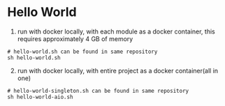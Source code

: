 # Hello World
1. run with docker locally, with each module as a docker container, this requires approximately 4 GB of memory
``` shell script
# hello-world.sh can be found in same repository
sh hello-world.sh
```

2. run with docker locally, with entire project as a docker container(all in one)
``` shell script
# hello-world-singleton.sh can be found in same repository
sh hello-world-aio.sh
```
